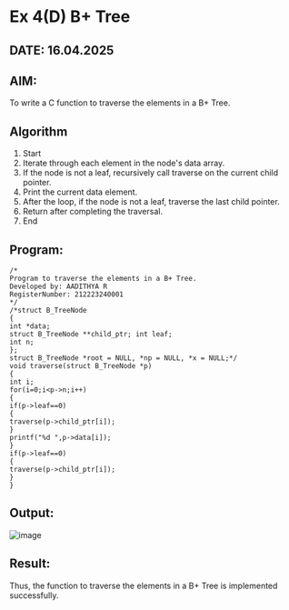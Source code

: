 # Ex 4(D) B+ Tree
## DATE: 16.04.2025
## AIM:
To write a C function to traverse the elements in a B+ Tree.

## Algorithm
1. Start
2. Iterate through each element in the node's data array.
3. If the node is not a leaf, recursively call traverse on the current child pointer.
4. Print the current data element.
5. After the loop, if the node is not a leaf, traverse the last child pointer.
6. Return after completing the traversal.
7. End   

## Program:
```
/*
Program to traverse the elements in a B+ Tree.
Developed by: AADITHYA R
RegisterNumber: 212223240001
*/
/*struct B_TreeNode
{
int *data;
struct B_TreeNode **child_ptr; int leaf;
int n;
};
struct B_TreeNode *root = NULL, *np = NULL, *x = NULL;*/
void traverse(struct B_TreeNode *p)
{
int i;
for(i=0;i<p->n;i++)
{
if(p->leaf==0)
{
traverse(p->child_ptr[i]);
}
printf("%d ",p->data[i]);
}
if(p->leaf==0)
{
traverse(p->child_ptr[i]);
}
}
```

## Output:
![image](https://github.com/user-attachments/assets/0d0c78a5-8534-43d2-9dda-28bb78b92af2)



## Result:
Thus, the function to traverse the elements in a B+ Tree is implemented successfully.
